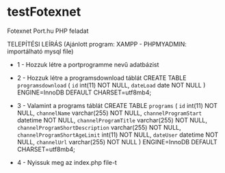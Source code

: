 # testFotexnet
Fotexnet Port.hu PHP feladat

TELEPÍTÉSI LEÍRÁS
(Ajánlott program: XAMPP - PHPMYADMIN: importálható mysql file)

* 1 - Hozzuk létre a portprogramme nevű adatbázist

* 2 - Hozzuk létre a programsdownload táblát
   CREATE TABLE `programsdownload` (
  `id` int(11) NOT NULL,
  `dateLoad` date NOT NULL
  ) ENGINE=InnoDB DEFAULT CHARSET=utf8mb4;

* 3 - Valamint a programs táblát
   CREATE TABLE `programs` (
  `id` int(11) NOT NULL,
  `channelName` varchar(255) NOT NULL,
  `channelProgramStart` datetime NOT NULL,
  `channelProgramTitle` varchar(255) NOT NULL,
  `channelProgramShortDescription` varchar(255) NOT NULL,
  `channelProgramShortAgeLimit` int(11) NOT NULL,
  `dateUser` datetime NOT NULL,
  `channelUrl` varchar(255) NOT NULL
) ENGINE=InnoDB DEFAULT CHARSET=utf8mb4;

* 4 - Nyissuk meg az index.php file-t

